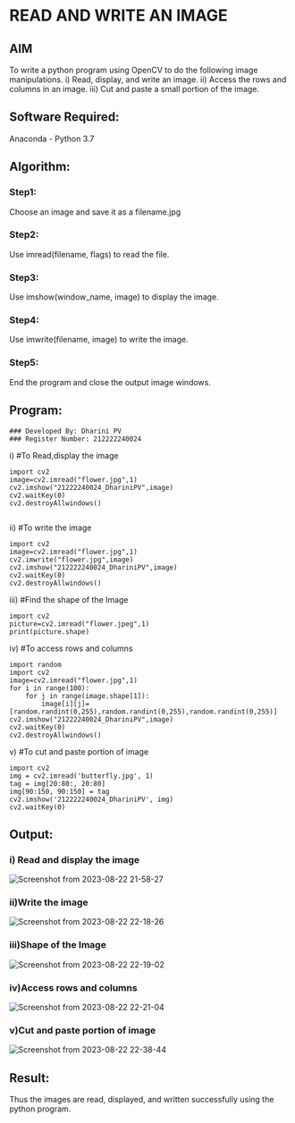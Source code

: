 # READ AND WRITE AN IMAGE
## AIM
To write a python program using OpenCV to do the following image manipulations.
i) Read, display, and write an image.
ii) Access the rows and columns in an image.
iii) Cut and paste a small portion of the image.

## Software Required:
Anaconda - Python 3.7
## Algorithm:
### Step1:
Choose an image and save it as a filename.jpg
### Step2:
Use imread(filename, flags) to read the file.
### Step3:
Use imshow(window_name, image) to display the image.
### Step4:
Use imwrite(filename, image) to write the image.
### Step5:
End the program and close the output image windows.
## Program:
```
### Developed By: Dharini PV
### Register Number: 212222240024
```
i) #To Read,display the image
```
import cv2
image=cv2.imread("flower.jpg",1)
cv2.imshow("21222240024_DhariniPV",image)
cv2.waitKey(0)
cv2.destroyAllwindows()
  

```
ii) #To write the image
```
import cv2
image=cv2.imread("flower.jpg",1)
cv2.imwrite("flower.jpg",image)
cv2.imshow("212222240024_DhariniPV",image)
cv2.waitKey(0)
cv2.destroyAllwindows()

```
iii) #Find the shape of the Image
```
import cv2
picture=cv2.imread("flower.jpeg",1)
print(picture.shape)

```
iv) #To access rows and columns

```
import random
import cv2
image=cv2.imread("flower.jpg",1)
for i in range(100):
    for j in range(image.shape[1]):
        image[i][j]=[random.randint(0,255),random.randint(0,255),random.randint(0,255)]
cv2.imshow("21222240024_DhariniPV",image)
cv2.waitKey(0)
cv2.destroyAllwindows()

```
v) #To cut and paste portion of image
```
import cv2
img = cv2.imread('butterfly.jpg', 1)
tag = img[20:80:, 20:80]
img[90:150, 90:150] = tag
cv2.imshow('212222240024_DhariniPV', img)
cv2.waitKey(0)

```

## Output:

### i) Read and display the image


![Screenshot from 2023-08-22 21-58-27](https://github.com/DHARINIPV/READ-AND-WRITE-IMAGE/assets/119400845/90ec87a0-b0a1-4448-bd4d-6ca9e723f859)


### ii)Write the image


![Screenshot from 2023-08-22 22-18-26](https://github.com/DHARINIPV/READ-AND-WRITE-IMAGE/assets/119400845/0ef1cea4-e077-428d-98c6-95556685cec4)


### iii)Shape of the Image


![Screenshot from 2023-08-22 22-19-02](https://github.com/DHARINIPV/READ-AND-WRITE-IMAGE/assets/119400845/fbaa7c9e-bfa6-4603-9ca4-db6728fc51a1)


### iv)Access rows and columns


![Screenshot from 2023-08-22 22-21-04](https://github.com/DHARINIPV/READ-AND-WRITE-IMAGE/assets/119400845/1a31ef6e-5b6b-4beb-806c-41990b745daa)


### v)Cut and paste portion of image


![Screenshot from 2023-08-22 22-38-44](https://github.com/DHARINIPV/READ-AND-WRITE-IMAGE/assets/119400845/ed7fcb8f-0b68-4af9-8afb-aa45eadd5a22)


## Result:

Thus the images are read, displayed, and written successfully using the python program.
